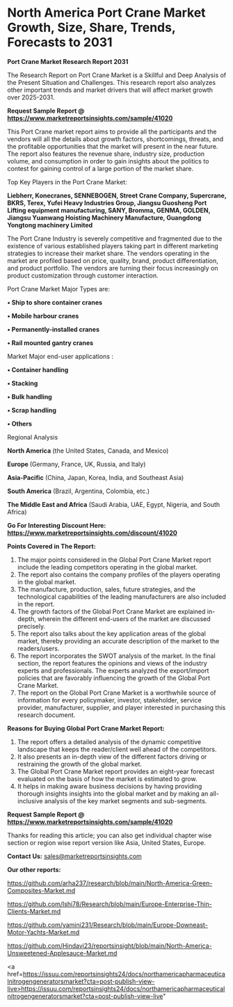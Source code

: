 # North America Port Crane Market Growth, Size, Share, Trends, Forecasts to 2031

<strong>Port Crane Market Research Report 2031</strong>

The Research Report on Port Crane Market is a Skillful and Deep Analysis of the Present Situation and Challenges. This research report also analyzes other important trends and market drivers that will affect market growth over 2025-2031.

<strong>Request Sample Report @ <a href=https://www.marketreportsinsights.com/sample/41020>https://www.marketreportsinsights.com/sample/41020</a></strong>

This Port Crane market report aims to provide all the participants and the vendors will all the details about growth factors, shortcomings, threats, and the profitable opportunities that the market will present in the near future. The report also features the revenue share, industry size, production volume, and consumption in order to gain insights about the politics to contest for gaining control of a large portion of the market share.

Top Key Players in the Port Crane Market:

<strong>Liebherr, Konecranes, SENNEBOGEN, Street Crane Company, Supercrane, BKRS, Terex, Yufei Heavy Industries Group, Jiangsu Guosheng Port Lifting equipment manufacturing, SANY, Bromma, GENMA, GOLDEN, Jiangsu Yuanwang Hoisting Machinery Manufacture, Guangdong Yongtong machinery Limited</strong>

The Port Crane Industry is severely competitive and fragmented due to the existence of various established players taking part in different marketing strategies to increase their market share. The vendors operating in the market are profiled based on price, quality, brand, product differentiation, and product portfolio. The vendors are turning their focus increasingly on product customization through customer interaction.

Port Crane Market Major Types are:

<strong>•  Ship to shore container cranes

•  Mobile harbour cranes

•  Permanently-installed cranes

•  Rail mounted gantry cranes</strong>

Market Major end-user applications :

<strong>•  Container handling

•  Stacking

•  Bulk handling

•  Scrap handling

•  Others</strong>

Regional Analysis

</u><strong><b>North America</b></strong> (the United States, Canada, and Mexico)

<strong><b>Europe </b></strong>(Germany, France, UK, Russia, and Italy)

<strong><b>Asia-Pacific</b></strong> (China, Japan, Korea, India, and Southeast Asia)

<strong><b>South America</b></strong> (Brazil, Argentina, Colombia, etc.)

<strong><b>The Middle East and Africa</b></strong> (Saudi Arabia, UAE, Egypt, Nigeria, and South Africa)

<strong>Go For Interesting Discount Here: <a href=https://www.marketreportsinsights.com/discount/41020>https://www.marketreportsinsights.com/discount/41020</a></strong>

<strong>Points Covered in The Report:</strong>
<ol>
  <li>The major points considered in the Global Port Crane Market report include the leading competitors operating in the global market.</li>
  <li>The report also contains the company profiles of the players operating in the global market.</li>
  <li>The manufacture, production, sales, future strategies, and the technological capabilities of the leading manufacturers are also included in the report.</li>
  <li>The growth factors of the Global Port Crane Market are explained in-depth, wherein the different end-users of the market are discussed precisely.</li>
  <li>The report also talks about the key application areas of the global market, thereby providing an accurate description of the market to the readers/users.</li>
  <li>The report incorporates the SWOT analysis of the market. In the final section, the report features the opinions and views of the industry experts and professionals. The experts analyzed the export/import policies that are favorably influencing the growth of the Global Port Crane Market.</li>
  <li>The report on the Global Port Crane Market is a worthwhile source of information for every policymaker, investor, stakeholder, service provider, manufacturer, supplier, and player interested in purchasing this research document.</li>
</ol>
<strong>Reasons for Buying Global Port Crane Market Report:</strong>

<ol>
  <li>The report offers a detailed analysis of the dynamic competitive landscape that keeps the reader/client well ahead of the competitors.</li>
  <li>It also presents an in-depth view of the different factors driving or restraining the growth of the global market.</li>
  <li>The Global Port Crane Market report provides an eight-year forecast evaluated on the basis of how the market is estimated to grow.</li>
  <li>It helps in making aware business decisions by having providing thorough insights insights into the global market and by making an all-inclusive analysis of the key market segments and sub-segments.</li>
</ol>
<strong>Request Sample Report @ <a href=https://www.marketreportsinsights.com/sample/41020>https://www.marketreportsinsights.com/sample/41020</a></strong>


Thanks for reading this article; you can also get individual chapter wise section or region wise report version like Asia, United States, Europe.

<strong>Contact Us:</strong>
sales@marketreportsinsights.com

<strong>Our other reports:</strong>

<a href=https://github.com/arha237/research/blob/main/North-America-Green-Composites-Market.md>https://github.com/arha237/research/blob/main/North-America-Green-Composites-Market.md</a>

<a href=https://github.com/Ishi78/Research/blob/main/Europe-Enterprise-Thin-Clients-Market.md>https://github.com/Ishi78/Research/blob/main/Europe-Enterprise-Thin-Clients-Market.md</a>

<a href=https://github.com/yamini231/Research/blob/main/Europe-Downeast-Motor-Yachts-Market.md>https://github.com/yamini231/Research/blob/main/Europe-Downeast-Motor-Yachts-Market.md</a>

<a href=https://github.com/Hindavi23/reportsinsight/blob/main/North-America-Unsweetened-Applesauce-Market.md>https://github.com/Hindavi23/reportsinsight/blob/main/North-America-Unsweetened-Applesauce-Market.md</a>

<a href=https://issuu.com/reportsinsights24/docs/northamericapharmaceuticalnitrogengeneratorsmarket?cta=post-publish-view-live>https://issuu.com/reportsinsights24/docs/northamericapharmaceuticalnitrogengeneratorsmarket?cta=post-publish-view-live</a>"
